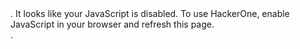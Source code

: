<div class="js-disabled">. It looks like your JavaScript is disabled. To use HackerOne, enable JavaScript in your browser and refresh this page. </div>.